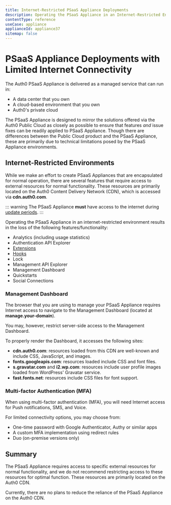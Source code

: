 ```yaml
---
title: Internet-Restricted PSaaS Appliance Deployments
description: Operating the PSaaS Appliance in an Internet-Restricted Environment
contentType: reference
useCase: appliance
applianceId: appliance37
sitemap: false
---
```

# PSaaS Appliance Deployments with Limited Internet Connectivity

The Auth0 PSaaS Appliance is delivered as a managed service that can run in:

* A data center that you own
* A cloud-based environment that you own
* Auth0's private cloud

The PSaaS Appliance is designed to mirror the solutions offered via the Auth0 Public Cloud as closely as possible to ensure that features *and* issue fixes can be readily applied to PSaaS Appliance. Though there are differences between the Public Cloud product and the PSaaS Appliance, these are primarily due to technical limitations posed by the PSaaS Appliance environments.

## Internet-Restricted Environments

While we make an effort to create PSaaS Appliances that are encapsulated for normal operation, there are several features that require access to external resources for normal functionality. These resources are primarily located on the Auth0 Content Delivery Network (CDN), which is accessed via **cdn.auth0.com**.

::: warning
The PSaaS Appliance **must** have access to the internet during [update periods](https://auth0.com/docs/appliance/infrastructure/ip-domain-port-list#external-connectivity).
:::

Operating the PSaaS Appliance in an internet-restricted environment results in the loss of the following features/functionality:

* Analytics (including usage statistics)
* Authentication API Explorer
* [Extensions](/extensions)
* [Hooks](/hooks)
* Lock
* Management API Explorer
* Management Dashboard
* Quickstarts
* Social Connections

### Management Dashboard

The browser that you are using to manage your PSaaS Appliance requires Internet access to navigate to the Management Dashboard (located at **manage.your-domain**). 

You may, however, restrict server-side access to the Management Dashboard.

To properly render the Dashboard, it accesses the following sites:

* **cdn.auth0.com**: resources loaded from this CDN are well-known and include CSS, JavaScript, and images.
* **fonts.googleapis.com**: resources loaded include CSS and font files.
* **s.gravatar.com** and **i2.wp.com**: resources include user profile images loaded from WordPress' Gravatar service.
* **fast.fonts.net**: resources include CSS files for font support.

### Multi-factor Authentication (MFA)

When using multi-factor authentication (MFA), you will need Internet access for Push notifications, SMS, and Voice.

For limited connectivity options, you may choose from:

* One-time password with Google Authenticator, Authy or similar apps
* A custom MFA implementation using redirect rules
* Duo (on-premise versions only)

## Summary

The PSaaS Appliance requires access to specific external resources for normal functionality, and we do not recommend restricting access to these resources for optimal function. These resources are primarily located on the Auth0 CDN.

Currently, there are no plans to reduce the reliance of the PSaaS Appliance on the Auth0 CDN.
